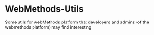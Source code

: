 WebMethods-Utils
================

Some utils for webMethods platform that developers and admins (of the webmethods platform) may find interesting

